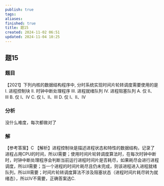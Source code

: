 ```yaml
---
publish: true
tags: 
aliases: 
finished: true
title: 题15
created: 2024-11-02 06:51
updated: 2024-11-04 10:25
---
```

## 题15
### 题目
【2021】下列内核的数据结构程序中, 分时系统实现时间片轮转调度需要使用的是
I. 进程控制块 
II. 时钟中断处理程序 
III. 进程就绪队列 
IV. 进程阻塞队列
A. 仅 II、 III 
B. 仅 I、IV
C. 仅 I、II、III 
D. 仅 I、II、IV
### 分析
没什么难度，每次都做对了
### 解
【参考答案】C
【解析】进程控制块是描述进程状态和特性的数据结构，记录了进程占用CPU的时间，所以I需要；使用时间片轮转调度算法时，在每次时钟中断时，时钟中断处理程序会判断当前运行进程时间片是否耗尽，如果耗尽会进行进程调度，所以II需要；当一个进程的时间片耗尽且仍未完成，则该进程进入进程就绪队列，所以III需要；时间片轮转调度算法不涉及阻塞状态（进程时间片耗尽转为就绪态），所以IV不需要，正确答案选C.